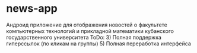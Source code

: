 # news-app
Андроид приложение для отображения новостей о факультете компьютерных технологий и прикладной математики кубанского государственного университета
ToDo:
  3) Полная поддержка гиперссылок (по кликам на группы)
  5) Полная переработка интерфейса
